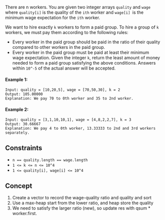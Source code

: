 There are n workers. You are given two integer arrays `quality` and `wage` where `quality[i]` is the quality of the `ith` worker and `wage[i] `is the minimum wage expectation for the `ith` worker.

We want to hire exactly `k` workers to form a paid group. To hire a group of `k` workers, we must pay them according to the following rules:

- Every worker in the paid group should be paid in the ratio of their quality compared to other workers in the paid group.
- Every worker in the paid group must be paid at least their minimum wage expectation.
Given the integer `k`, return the least amount of money needed to form a paid group satisfying the above conditions. Answers within `10^-5` of the actual answer will be accepted.

 

#### Example 1:
```plaintext
Input: quality = [10,20,5], wage = [70,50,30], k = 2
Output: 105.00000
Explanation: We pay 70 to 0th worker and 35 to 2nd worker.
```
#### Example 2:
```plaintext
Input: quality = [3,1,10,10,1], wage = [4,8,2,2,7], k = 3
Output: 30.66667
Explanation: We pay 4 to 0th worker, 13.33333 to 2nd and 3rd workers separately.
 ```

## Constraints

- `n == quality.length == wage.length`
- `1 <= k <= n <= 10^4`
- `1 <= quality[i], wage[i] <= 10^4`

## Concept
1. Create a vector to record the wage-quality ratio and quality and sort
2. Use a max-heap start from the lower ratio, and heap store the quality
3. We need to satisfy the larger ratio (new), so update res with qsum * worker.first.
